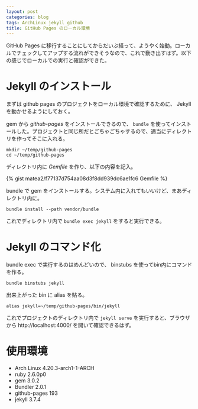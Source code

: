 ```yaml
---
layout: post
categories: blog
tags: ArchLinux jekyll github
title: GitHub Pages のローカル環境
---
```



GitHub Pages に移行することにしてからだいぶ経って、ようやく始動。ローカルでチェックしてアップする流れができそうなので、これで動き出すはず。以下の感じでローカルでの実行と確認ができた。

<!-- more -->


# Jekyll のインストール

まずは github pages のプロジェクトをローカル環境で確認するために、 Jekyll を動かせるようにしておく。

gem から *github-pages* をインストールできるので、 `bundle` を使ってインストールした。プロジェクトと同じ所だとごちゃごちゃするので、適当にディレクトリを作ってそこに入れる。

```
mkdir ~/temp/github-pages
cd ~/temp/github-pages
```


ディレクトリ内に *Gemfile* を作り、以下の内容を記入。

{% gist matea2/f77137d754aa08d3f8dd939dc6ae1fc6 Gemfile %}


bundle で gem をインストールする。システム内に入れてもいいけど、まあディレクトリ内に。

```
bundle install --path vendor/bundle
```


これでディレクトリ内で `bundle exec jekyll` をすると実行できる。


# Jekyll のコマンド化

bundle exec で実行するのはめんどいので、 binstubs を使ってbin内にコマンドを作る。

```
bundle binstubs jekyll
```


出来上がった bin に alias を貼る。

```
alias jekyll=~/temp/github-pages/bin/jekyll
```


これでプロジェクトのディレクトリ内で `jekyll serve` を実行すると、ブラウザから http://localhost:4000/ を開いて確認できるはず。


# 使用環境

+ Arch Linux 4.20.3-arch1-1-ARCH
+ ruby 2.6.0p0
+ gem 3.0.2
+ Bundler 2.0.1
+ github-pages 193
+ jekyll 3.7.4
